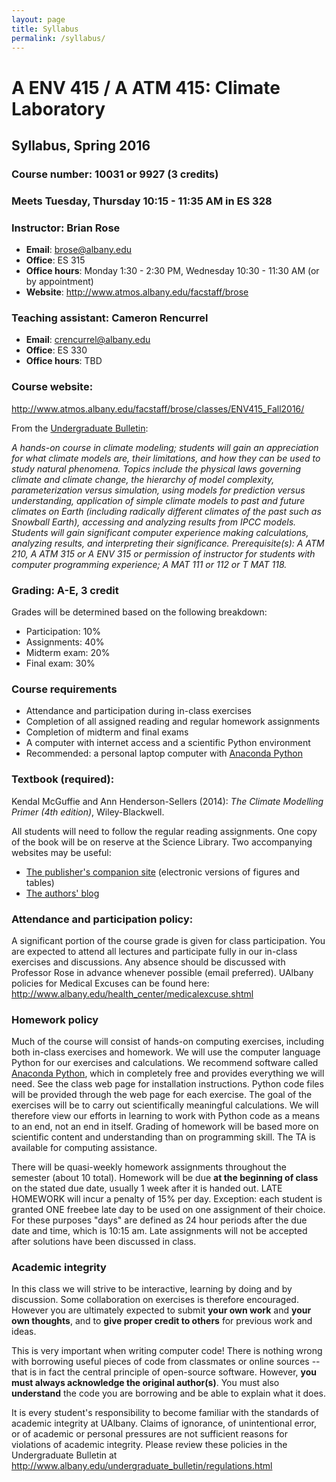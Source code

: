 ```yaml
---
layout: page
title: Syllabus
permalink: /syllabus/
---
```

# A ENV 415 / A ATM 415: Climate Laboratory
## Syllabus, Spring 2016

### Course number: 10031 or 9927  (3 credits)

### Meets Tuesday, Thursday 10:15 - 11:35 AM in ES 328
### Instructor: Brian Rose
- **Email**: <brose@albany.edu>
- **Office**: ES 315
- **Office hours**: Monday 1:30 - 2:30 PM, Wednesday 10:30 - 11:30 AM (or by appointment)
- **Website**: <http://www.atmos.albany.edu/facstaff/brose>

### Teaching assistant: Cameron Rencurrel
- **Email**: <crencurrel@albany.edu>
- **Office**: ES 330
- **Office hours**: TBD

### Course website:
<http://www.atmos.albany.edu/facstaff/brose/classes/ENV415_Fall2016/>

From the [Undergraduate Bulletin](http://www.albany.edu/undergraduate_bulletin/a_env.html):

*A hands-on course in climate modeling; students will gain an appreciation for what climate models are, their limitations, and how they can be used to study natural phenomena. Topics include the physical laws governing climate and climate change, the hierarchy of model complexity, parameterization versus simulation, using models for prediction versus understanding, application of simple climate models to past and future climates on Earth (including radically different climates of the past such as Snowball Earth), accessing and analyzing results from IPCC models. Students will gain significant computer experience making calculations, analyzing results, and interpreting their significance. Prerequisite(s): A ATM 210, A ATM 315 or A ENV 315 or permission of instructor for students with computer programming experience; A MAT 111 or 112 or T MAT 118.*

### Grading: A-E, 3 credit
Grades will be determined based on the following breakdown:

- Participation: 10%
- Assignments: 40%
- Midterm exam: 20%
- Final exam: 30%

### Course requirements

- Attendance and participation during in-class exercises
- Completion of all assigned reading and regular homework assignments
- Completion of midterm and final exams- A computer with internet access and a scientific Python environment- Recommended: a personal laptop computer with [Anaconda Python](https://www.continuum.io/downloads)
### Textbook (required):
Kendal McGuffie and Ann Henderson-Sellers (2014): *The Climate Modelling Primer (4th edition)*, Wiley-Blackwell.

All students will need to follow the regular reading assignments. One copy of the book will be on reserve at the Science Library. Two accompanying websites may be useful:

- [The publisher's companion site](http://www.wiley.com/go/mcguffie/climatemodellingprimer) (electronic versions of figures and tables)
- [The authors' blog](http://www.climatemodellingprimer.net)

### Attendance and participation policy:A significant portion of the course grade is given for class participation. You are expected to attend all lectures and participate fully in our in-class exercises and discussions. Any absence should be discussed with Professor Rose in advance whenever possible (email preferred). UAlbany policies for Medical Excuses can be found here: <http://www.albany.edu/health_center/medicalexcuse.shtml>

### Homework policy
Much of the course will consist of hands-on computing exercises, including both in-class exercises and homework. We will use the computer language Python for our exercises and calculations. We recommend software called [Anaconda Python](https://www.continuum.io/downloads), which in completely free and provides everything we will need. See the class web page for installation instructions. Python code files will be provided through the web page for each exercise. The goal of the exercises will be to carry out scientifically meaningful calculations. We will therefore view our efforts in learning to work with Python code as a means to an end, not an end in itself. Grading of homework will be based more on scientific content and understanding than on programming skill. The TA is available for computing assistance.


There will be quasi-weekly homework assignments throughout the semester (about 10 total). Homework will be due **at the beginning of class** on the stated due date, usually 1 week after it is handed out. LATE HOMEWORK will incur a penalty of 15% per day. Exception: each student is granted ONE freebee late day to be used on one assignment of their choice. For these purposes "days" are defined as 24 hour periods after the due date and time, which is 10:15 am. Late assignments will not be accepted after solutions have been discussed in class.


### Academic integrity
In this class we will strive to be interactive, learning by doing and by discussion. Some collaboration on exercises is therefore encouraged. However you are ultimately expected to submit **your own work** and **your own thoughts**, and to **give proper credit to others** for previous work and ideas.

This is very important when writing computer code! There is nothing wrong with borrowing useful pieces of code from classmates or online sources -- that is in fact the central principle of open-source software. However, **you must always acknowledge the original author(s)**. You must also **understand** the code you are borrowing and be able to explain what it does.

It is every student's responsibility to become familiar with the standards of academic integrity at UAlbany. Claims of ignorance, of unintentional error, or of academic or personal pressures are not sufficient reasons for violations of academic integrity. Please review these policies in the Undergraduate Bulletin at <http://www.albany.edu/undergraduate_bulletin/regulations.html>
